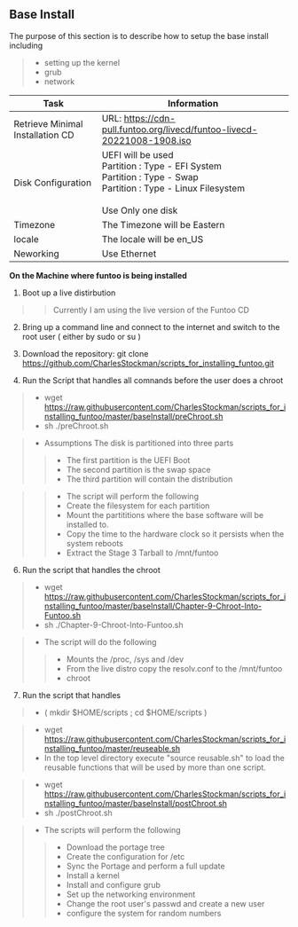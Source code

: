 ## Base Install

The purpose of this section is to describe how to setup the base install including 
> * setting up the kernel 
> * grub 
> * network 

Task | Information
-----|------------
Retrieve Minimal Installation CD | URL: https://cdn-pull.funtoo.org/livecd/funtoo-livecd-20221008-1908.iso<br/>
Disk Configuration | UEFI will be used <br/> Partition : Type - EFI System <br/> Partition : Type - Swap <br/> Partition : Type - Linux Filesystem <br/><br/> Use Only one disk
Timezone | The Timezone will be Eastern
locale | The locale will be en_US
Neworking | Use Ethernet

**On the Machine where funtoo is being installed** 

1. Boot up a live distirbution
>>Currently I am using the live version of the Funtoo CD

2. Bring up a command line and connect to the internet and switch to the root user ( either by sudo or su )

3. Download the repository: git clone https://github.com/CharlesStockman/scripts_for_installing_funtoo.git

5. Run the Script that handles all comnands before the user does a chroot
> * wget https://raw.githubusercontent.com/CharlesStockman/scripts_for_installing_funtoo/master/baseInstall/preChroot.sh
> * sh ./preChroot.sh

> * Assumptions The disk is partitioned into three parts
>> * The first partition is the UEFI Boot
>> * The second partition is the swap space 
>> * The third partition will contain the distribution

>> * The script will perform the following
>> * Create the filesystem for each partition
>> * Mount the partititions where the base software will be installed to.
>> * Copy the time to the hardware clock so it persists when the system reboots
>> * Extract the Stage 3 Tarball to /mnt/funtoo 
   
6. Run the script that handles the chroot
> * wget https://raw.githubusercontent.com/CharlesStockman/scripts_for_installing_funtoo/master/baseInstall/Chapter-9-Chroot-Into-Funtoo.sh
> * sh ./Chapter-9-Chroot-Into-Funtoo.sh

> * The script will do the following
>> * Mounts the /proc, /sys and /dev
>> * From the live distro copy the resolv.conf to the /mnt/funtoo
>> * chroot
   
7. Run the script that handles 
> * ( mkdir $HOME/scripts ; cd $HOME/scripts )
    
> * wget https://raw.githubusercontent.com/CharlesStockman/scripts_for_installing_funtoo/master/reuseable.sh
> * In the top level directory execute "source reusable.sh" to load the reusable functions that will be used by more than one script. 
    
> * wget https://raw.githubusercontent.com/CharlesStockman/scripts_for_installing_funtoo/master/baseInstall/postChroot.sh
> * sh ./postChroot.sh
   
> * The scripts will perform the following
>> * Download the portage tree
>> * Create the configuration for /etc
>> * Sync the Portage and perform a full update
>> * Install a kernel
>> * Install and configure grub
>> * Set up the networking environment
>> * Change the root user's passwd and create a new user
>> * configure the system for random numbers

